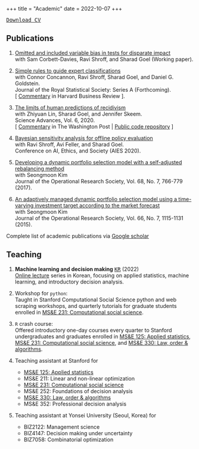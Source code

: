 +++
title = "Academic"
date = 2022-10-07
+++

[<kbd class="item-tag">Download CV</kbd>](https://www.dropbox.com/s/apoim64sd02lkmm/resume.pdf)

## Publications

1. [Omitted and included variable bias in tests for disparate impact](https://arxiv.org/abs/1809.05651)\
with  Sam Corbett-Davies, Ravi Shroff, and Sharad Goel (Working paper).

1. [Simple rules to guide expert classifications](https://arxiv.org/abs/1702.04690)\
with  Connor Concannon, Ravi Shroff, Sharad Goel, and Daniel G. Goldstein.\
Journal of the Royal Statistical Society: Series A (Forthcoming).\
[ [Commentary](https://hbr.org/2017/04/creating-simple-rules-for-complex-decisions) in Harvard Business Review ].

1. [The limits of human predictions of recidivism](https://advances.sciencemag.org/content/6/7/eaaz0652)\
with  Zhiyuan Lin, Sharad Goel, and Jennifer Skeem.\
Science Advances, Vol. 6, 2020.\
[ [Commentary](https://www.washingtonpost.com/politics/2020/03/02/us-criminal-justice-system-algorithms-do-help-officials-make-better-decisions-our-research-finds)
  in The Washington Post |
  [Public code repository](https://github.com/stanford-policylab/recidivism-predictions) ]

1. [Bayesian sensitivity analysis for offline policy evaluation](https://arxiv.org/abs/1805.01868)\
with  Ravi Shroff, Avi Feller, and Sharad Goel.\
Conference on AI, Ethics, and Society (AIES 2020).

1. [Developing a dynamic portfolio selection model with a self-adjusted rebalancing
   method](https://www.tandfonline.com/doi/abs/10.1057/jors.2016.21)\
   with Seongmoon Kim\
   Journal of the Operational Research Society, Vol. 68, No. 7, 766-779 (2017).

1. [An adaptively managed dynamic portfolio selection model using
   a time-varying investment target according to the market
   forecast](https://link.springer.com/article/10.1057/jors.2014.72)\
   with Seongmoon Kim\
   Journal of the Operational Research Society, Vol. 66, No. 7, 1115-1131 (2015).

Complete list of academic publications via [Google scholar <i class="fa fa-external-link"></i>](https://scholar.google.com/citations?user=ryQZpjYAAAAJ)

## Teaching

1. **Machine learning and decision making** [<kbd class="item-tag">KR</kbd>](https://fastcampus.co.kr/data_red_jjb) (2022)\
[Online lecture](https://fastcampus.co.kr/data_red_jjb) series in Korean, focusing on applied statistics, machine learning, and introductory decision analysis.


1. Workshop for `python`: [<i class="fab fa-github"></i>](https://github.com/jongbinjung/css-python-workshop)\
Taught in Stanford Computational Social Science python and web scraping workshops, and quarterly tutorials for graduate students enrolled in
[MS&E 231: Computational social science](https://5harad.com/mse231).

1. `R` crash course: [<i class="fab fa-github"></i>](https://github.com/jongbinjung/r-tutorial)\
Offered introductory one-day courses every quarter
to Stanford undergraduates and graduates enrolled in
[MS&E 125: Applied statistics](https://5harad.com/mse125),
[MS&E 231: Computational social science](https://5harad.com/mse231), and
[MS&E 330: Law, order & algorithms](https://5harad.com/mse330).

1. Teaching assistant at Stanford for
    - [MS&E 125: Applied statistics](https://5harad.com/mse125)
    - MS&E 211: Linear and non-linear optimization
    - [MS&E 231: Computational social science](https://5harad.com/mse231)
    - MS&E 252: Foundations of decision analysis
    - [MS&E 330: Law, order & algorithms](https://5harad.com/mse330)
    - MS&E 352: Professional decision analysis

1. Teaching assistant at Yonsei University (Seoul, Korea) for
    - BIZ2122: Management science
    - BIZ4147: Decision making under uncertainty
    - BIZ7058: Combinatorial optimization
